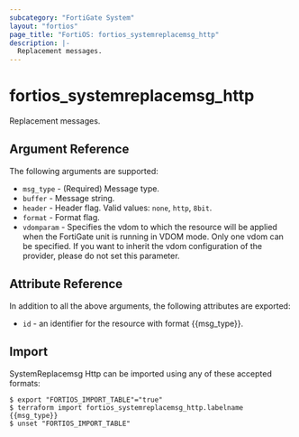 ```yaml
---
subcategory: "FortiGate System"
layout: "fortios"
page_title: "FortiOS: fortios_systemreplacemsg_http"
description: |-
  Replacement messages.
---
```


# fortios_systemreplacemsg_http
Replacement messages.

## Argument Reference

The following arguments are supported:

* `msg_type` - (Required) Message type.
* `buffer` - Message string.
* `header` - Header flag. Valid values: `none`, `http`, `8bit`.
* `format` - Format flag.
* `vdomparam` - Specifies the vdom to which the resource will be applied when the FortiGate unit is running in VDOM mode. Only one vdom can be specified. If you want to inherit the vdom configuration of the provider, please do not set this parameter.


## Attribute Reference

In addition to all the above arguments, the following attributes are exported:
* `id` - an identifier for the resource with format {{msg_type}}.

## Import

SystemReplacemsg Http can be imported using any of these accepted formats:
```
$ export "FORTIOS_IMPORT_TABLE"="true"
$ terraform import fortios_systemreplacemsg_http.labelname {{msg_type}}
$ unset "FORTIOS_IMPORT_TABLE"
```
